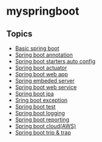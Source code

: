 # myspringboot

## Topics
 * [Basic spring boot]()
 * [Spring boot annotation]()
 * [Spring boot starters,auto config]()
 * [Spring boot actuator]()
 * [Spring boot web app]()
 * [Spring embeded server]()
 * [Spring boot web service]()
 * [Spring boot jpa]()
 * [Sring boot exception]()
 * [Spring boot test]()
 * [Spring boot logging]()
 * [Spring boot reporting]()
 * [Spring boot cloud(AWS)]()
 * [Spring boot trip & trap]()

